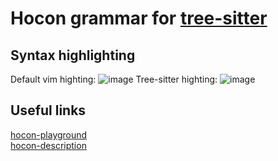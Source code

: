 # Hocon grammar for [tree-sitter](https://github.com/tree-sitter/tree-sitter)

## Syntax highlighting
Default vim highting: ![image](https://user-images.githubusercontent.com/14187674/149540767-769c279a-e245-47d2-bf3f-3686735200ec.png)
Tree-sitter highting: ![image](https://user-images.githubusercontent.com/14187674/149541157-651517b5-716a-40a3-9d58-28f2bd86dd1b.png)

## Useful links
[hocon-playground](https://hocon-playground.herokuapp.com/)  
[hocon-description](https://github.com/lightbend/config/blob/master/HOCON.md)
